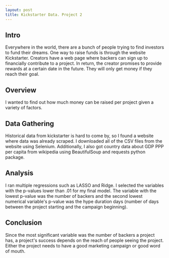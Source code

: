 ```yaml
---
layout: post
title: Kickstarter Data. Project 2
---
```


## Intro
Everywhere in the world, there are a bunch of people trying to find investors to fund their dreams. One way to raise funds is through the website Kickstarter. Creators have a web page where backers can sign up to financially contribute to a project. In return, the creator promises to provide rewards at a certain date in the future. They will only get money if they reach their goal.

## Overview
I wanted to find out how much money can be raised per project given a variety of factors.

## Data Gathering
Historical data from kickstarter is hard to come by, so I found a website where data was already scraped. I downloaded all of the CSV files from the website using Selenium.
Additionally, I also got country data about GDP PPP per capita from wikipedia using BeautifulSoup and requests python package.

## Analysis
I ran multiple regressions such as LASSO and Ridge. I selected the variables with the p-values lower than .01 for my final model.
The variable with the lowest p-value was the number of backers and the second lowest numerical variable's p-value was the hype duration days (number of days between the project starting and the campaign beginning).

## Conclusion
Since the most significant variable was the number of backers a project has, a project's success depends on the reach of people seeing the project. Either the project needs to have a good marketing campaign or good word of mouth.
